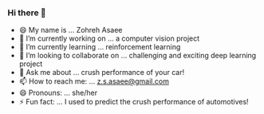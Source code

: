 ### Hi there 👋


- 😄 My name is ... Zohreh Asaee
- 🔭 I’m currently working on ... a computer vision project
- 🌱 I’m currently learning ... reinforcement learning
- 👯 I’m looking to collaborate on ... challenging and exciting deep learning project
- 💬 Ask me about ... crush performance of your car!
- 📫 How to reach me: ... z.s.asaee@gmail.com
- 😄 Pronouns: ... she/her
- ⚡ Fun fact: ... I used to predict the crush performance of automotives!

